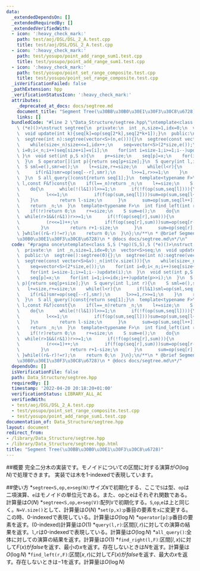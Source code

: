 ```yaml
---
data:
  _extendedDependsOn: []
  _extendedRequiredBy: []
  _extendedVerifiedWith:
  - icon: ':heavy_check_mark:'
    path: test/aoj/DSL/DSL_2_A.test.cpp
    title: test/aoj/DSL/DSL_2_A.test.cpp
  - icon: ':heavy_check_mark:'
    path: test/yosupo/point_add_range_sum1.test.cpp
    title: test/yosupo/point_add_range_sum1.test.cpp
  - icon: ':heavy_check_mark:'
    path: test/yosupo/point_set_range_composite.test.cpp
    title: test/yosupo/point_set_range_composite.test.cpp
  _isVerificationFailed: false
  _pathExtension: hpp
  _verificationStatusIcon: ':heavy_check_mark:'
  attributes:
    _deprecated_at_docs: docs/segtree.md
    document_title: "Segment Tree(\u30BB\u30B0\u30E1\u30F3\u30C8\u6728)"
    links: []
  bundledCode: "#line 2 \"Data_Structure/segtree.hpp\"\ntemplate<class S,S (*op)(S,S),S\
    \ (*e)()>\nstruct segtree{\n  private:\n  int _n,size=1,idx=0;\n  vector<S>seq;\n\
    \  void update(int k){seq[k]=op(seq[2*k],seq[2*k+1]);}\n  public:\n  segtree():segtree(0){};\n\
    \  segtree(int n):segtree(vector<S>(n,e())){}\n  segtree(const vector<S>&v):_n(int(v.size())){\n\
    \    while(size<_n)size<<=1,idx++;\n    seq=vector<S>(2*size,e());\n    for(int\
    \ i=0;i<_n;i++)seq[size+i]=v[i];\n    for(int i=size-1;i>=1;i--)update(i);\n \
    \ }\n  void set(int p,S x){\n    p+=size;\n    seq[p]=x;\n    for(int i=1;i<=idx;i++)update(p>>i);\n\
    \  }\n  S operator[](int p){return seq[p+size];}\n  S query(int l,int r){\n  \
    \  S sml=e(),smr=e();\n    l+=size,r+=size;\n    while(l<r){\n      if(l&1)sml=op(sml,seq[l++]);\n\
    \      if(r&1)smr=op(seq[--r],smr);\n      l>>=1,r>>=1;\n    }\n    return op(sml,smr);\n\
    \  }\n  S all_query()const{return seq[1];}\n  template<typename F>\n  int find_right(int\
    \ l,const F&f)const{\n    if(l==_n)return _n;\n    l+=size;\n    S sum=e();\n\
    \    do{\n      while(!(l&1))l>>=1;\n      if(!f(op(sum,seq[l]))){\n        while(l<size){\n\
    \          l<<=1;\n          if(f(op(sum,seq[l])))sum=op(sum,seq[l++]);\n    \
    \    }\n        return l-size;\n      }\n      sum=op(sum,seq[l++]);\n    }while((l&-l)!=l);\n\
    \    return _n;\n  }\n  template<typename F>\n  int find_left(int r,const F&f)const{\n\
    \    if(!r)return 0;\n    r+=size;\n    S sum=e();\n    do{\n      r--;\n    \
    \  while(r>1&&(r&1))r>>=1;\n      if(!f(op(seq[r],sum))){\n        while(r<size){\n\
    \          (r<<=1)++;\n          if(f(op(seq[r],sum)))sum=op(seq[r--],sum);\n\
    \        }\n        return r+1-size;\n      }\n      sum=op(seq[r],sum);\n   \
    \ }while((r&-r)!=r);\n    return 0;\n  }\n};\n/**\n * @brief Segment Tree(\u30BB\
    \u30B0\u30E1\u30F3\u30C8\u6728)\n * @docs docs/segtree.md\n*/\n"
  code: "#pragma once\ntemplate<class S,S (*op)(S,S),S (*e)()>\nstruct segtree{\n\
    \  private:\n  int _n,size=1,idx=0;\n  vector<S>seq;\n  void update(int k){seq[k]=op(seq[2*k],seq[2*k+1]);}\n\
    \  public:\n  segtree():segtree(0){};\n  segtree(int n):segtree(vector<S>(n,e())){}\n\
    \  segtree(const vector<S>&v):_n(int(v.size())){\n    while(size<_n)size<<=1,idx++;\n\
    \    seq=vector<S>(2*size,e());\n    for(int i=0;i<_n;i++)seq[size+i]=v[i];\n\
    \    for(int i=size-1;i>=1;i--)update(i);\n  }\n  void set(int p,S x){\n    p+=size;\n\
    \    seq[p]=x;\n    for(int i=1;i<=idx;i++)update(p>>i);\n  }\n  S operator[](int\
    \ p){return seq[p+size];}\n  S query(int l,int r){\n    S sml=e(),smr=e();\n \
    \   l+=size,r+=size;\n    while(l<r){\n      if(l&1)sml=op(sml,seq[l++]);\n  \
    \    if(r&1)smr=op(seq[--r],smr);\n      l>>=1,r>>=1;\n    }\n    return op(sml,smr);\n\
    \  }\n  S all_query()const{return seq[1];}\n  template<typename F>\n  int find_right(int\
    \ l,const F&f)const{\n    if(l==_n)return _n;\n    l+=size;\n    S sum=e();\n\
    \    do{\n      while(!(l&1))l>>=1;\n      if(!f(op(sum,seq[l]))){\n        while(l<size){\n\
    \          l<<=1;\n          if(f(op(sum,seq[l])))sum=op(sum,seq[l++]);\n    \
    \    }\n        return l-size;\n      }\n      sum=op(sum,seq[l++]);\n    }while((l&-l)!=l);\n\
    \    return _n;\n  }\n  template<typename F>\n  int find_left(int r,const F&f)const{\n\
    \    if(!r)return 0;\n    r+=size;\n    S sum=e();\n    do{\n      r--;\n    \
    \  while(r>1&&(r&1))r>>=1;\n      if(!f(op(seq[r],sum))){\n        while(r<size){\n\
    \          (r<<=1)++;\n          if(f(op(seq[r],sum)))sum=op(seq[r--],sum);\n\
    \        }\n        return r+1-size;\n      }\n      sum=op(seq[r],sum);\n   \
    \ }while((r&-r)!=r);\n    return 0;\n  }\n};\n/**\n * @brief Segment Tree(\u30BB\
    \u30B0\u30E1\u30F3\u30C8\u6728)\n * @docs docs/segtree.md\n*/"
  dependsOn: []
  isVerificationFile: false
  path: Data_Structure/segtree.hpp
  requiredBy: []
  timestamp: '2022-04-20 20:18:20+01:00'
  verificationStatus: LIBRARY_ALL_AC
  verifiedWith:
  - test/aoj/DSL/DSL_2_A.test.cpp
  - test/yosupo/point_set_range_composite.test.cpp
  - test/yosupo/point_add_range_sum1.test.cpp
documentation_of: Data_Structure/segtree.hpp
layout: document
redirect_from:
- /library/Data_Structure/segtree.hpp
- /library/Data_Structure/segtree.hpp.html
title: "Segment Tree(\u30BB\u30B0\u30E1\u30F3\u30C8\u6728)"
---
```

##概要
完全二分木の実装です。モノイドについての区間に対する演算が$O(\log N)$で処理できます。
実装では木を1-indexedで表現しています。

##使い方
*`segtree<S,op,e>seg(N)`:サイズ`N`で初期化する、ここで`S`は型、`op`は二項演算、`e`はモノイドの単位元である。また、opとeはそれぞれ関数である。計算量は$O(N)$
*`segtree<S,op,e>seg(V)`:配列`V`で初期化する。`S`,`op`,`e`は上と同じく。`N=V.size()`として、計算量は$O(N)$
*`set(p,x)`:`p`番目の要素を`x`に変更する。この時、0-indexedで表現している。計算量は$O(\log N)$
*`operator[p]`:`p`番目の要素を返す。(0-indexed)計算量は$O(1)$
*`query(l,r)`:区間$[l,r)$に対しての演算の結果を返す。`l`,`r`は0-indexedで表現している。計算量は$O(\log N)$
*`all_query()`:全体に対しての演算の結果を返す。計算量は$O(1)$
*`find_right(l,F)`:区間$[l,x)$に対して$F(x)$が$false$を返す、最小の$x$を返す。存在しないときは$N$を返す。計算量は$O(\log N)$
*`find_left(r,F)`:区間$[x,r)$に対して$F(x)$が$false$を返す、最大の$x$を返す。存在しないときは$-1$を返す。計算量は$O(\log N)$
